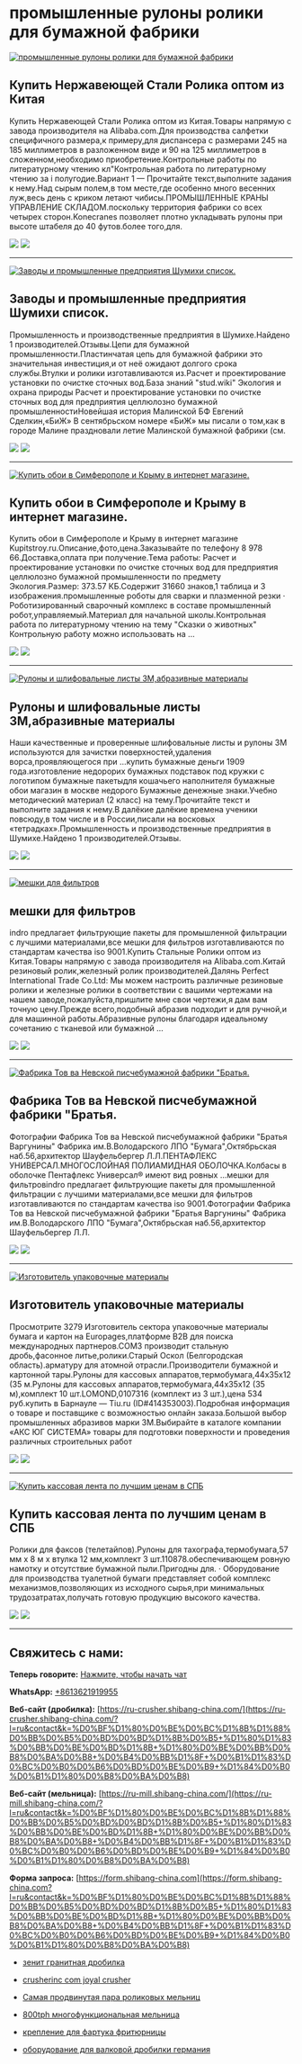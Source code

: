 # промышленные рулоны ролики для бумажной фабрики

<a href="https://swt.shibang-china.com/?l=ru&img&k=%D0%BF%D1%80%D0%BE%D0%BC%D1%8B%D1%88%D0%BB%D0%B5%D0%BD%D0%BD%D1%8B%D0%B5+%D1%80%D1%83%D0%BB%D0%BE%D0%BD%D1%8B+%D1%80%D0%BE%D0%BB%D0%B8%D0%BA%D0%B8+%D0%B4%D0%BB%D1%8F+%D0%B1%D1%83%D0%BC%D0%B0%D0%B6%D0%BD%D0%BE%D0%B9+%D1%84%D0%B0%D0%B1%D1%80%D0%B8%D0%BA%D0%B8" target="_blank">![промышленные рулоны ролики для бумажной фабрики](http://static.shibang-china.com/all-800x300/1316.jpg)</a>

## Купить Нержавеющей Стали Ролика оптом из Китая
Купить Нержавеющей Стали Ролика оптом из Китая.Товары напрямую с завода производителя на Alibaba.com.Для производства салфетки специфичного размера,к примеру,для диспансера с размерами 245 на 185 миллиметров в разложенном виде и 90 на 125 миллиметров в сложенном,необходимо приобретение.Контрольные работы по литературному чтению кл&quot;Контрольная работа по литературному чтению за i полугодие.Вариант 1 — Прочитайте текст,выполните задания к нему.Над сырым полем,в том месте,где особенно много весенних луж,весь день с криком летают чибисы.ПРОМЫШЛЕННЫЕ КРАНЫ УПРАВЛЕНИЕ СКЛАДОМ.поскольку территория фабрики со всех четырех сторон.Konecranes позволяет плотно укладывать рулоны при высоте штабеля до 40 футов.более того,для.


<a href="https://whatsapp.shibangsoft.com/WhatsApp.php" target="_blank" title="WhatsApp">![](http://static.shibang-china.com/icon/whatsapp.png)</a> <a href="https://swt.shibang-china.com/?l=ru&icon&k=%D0%BF%D1%80%D0%BE%D0%BC%D1%8B%D1%88%D0%BB%D0%B5%D0%BD%D0%BD%D1%8B%D0%B5+%D1%80%D1%83%D0%BB%D0%BE%D0%BD%D1%8B+%D1%80%D0%BE%D0%BB%D0%B8%D0%BA%D0%B8+%D0%B4%D0%BB%D1%8F+%D0%B1%D1%83%D0%BC%D0%B0%D0%B6%D0%BD%D0%BE%D0%B9+%D1%84%D0%B0%D0%B1%D1%80%D0%B8%D0%BA%D0%B8" target="_blank">![](http://static.shibang-china.com/icon/chat-ru.png)</a>

---

<a href="https://swt.shibang-china.com/?l=ru&img&k=%D0%BF%D1%80%D0%BE%D0%BC%D1%8B%D1%88%D0%BB%D0%B5%D0%BD%D0%BD%D1%8B%D0%B5+%D1%80%D1%83%D0%BB%D0%BE%D0%BD%D1%8B+%D1%80%D0%BE%D0%BB%D0%B8%D0%BA%D0%B8+%D0%B4%D0%BB%D1%8F+%D0%B1%D1%83%D0%BC%D0%B0%D0%B6%D0%BD%D0%BE%D0%B9+%D1%84%D0%B0%D0%B1%D1%80%D0%B8%D0%BA%D0%B8" target="_blank">![Заводы и промышленные предприятия Шумихи список.](http://static.shibang-china.com/all-800x300/678.jpg)</a>

## Заводы и промышленные предприятия Шумихи список.
Промышленность и производственные предприятия в Шумихе.Найдено 1 производителей.Отзывы.Цепи для бумажной промышленности.Пластинчатая цепь для бумажной фабрики это значительная инвестиция,и от неё ожидают долгого срока службы.Втулки и ролики изготавливаются из.Расчет и проектирование установки по очистке сточных вод.База знаний &quot;stud.wiki&quot; Экология и охрана природы Расчет и проектирование установки по очистке сточных вод для предприятия целлюлозно бумажной промышленностиНовейшая история Малинской БФ Евгений Сделкин,&#171;БиЖ&#187; В сентябрьском номере &#171;БиЖ&#187; мы писали о том,как в городе Малине праздновали летие Малинской бумажной фабрики (см.


<a href="https://whatsapp.shibangsoft.com/WhatsApp.php" target="_blank" title="WhatsApp">![](http://static.shibang-china.com/icon/whatsapp.png)</a> <a href="https://swt.shibang-china.com/?l=ru&icon&k=%D0%BF%D1%80%D0%BE%D0%BC%D1%8B%D1%88%D0%BB%D0%B5%D0%BD%D0%BD%D1%8B%D0%B5+%D1%80%D1%83%D0%BB%D0%BE%D0%BD%D1%8B+%D1%80%D0%BE%D0%BB%D0%B8%D0%BA%D0%B8+%D0%B4%D0%BB%D1%8F+%D0%B1%D1%83%D0%BC%D0%B0%D0%B6%D0%BD%D0%BE%D0%B9+%D1%84%D0%B0%D0%B1%D1%80%D0%B8%D0%BA%D0%B8" target="_blank">![](http://static.shibang-china.com/icon/chat-ru.png)</a>

---

<a href="https://swt.shibang-china.com/?l=ru&img&k=%D0%BF%D1%80%D0%BE%D0%BC%D1%8B%D1%88%D0%BB%D0%B5%D0%BD%D0%BD%D1%8B%D0%B5+%D1%80%D1%83%D0%BB%D0%BE%D0%BD%D1%8B+%D1%80%D0%BE%D0%BB%D0%B8%D0%BA%D0%B8+%D0%B4%D0%BB%D1%8F+%D0%B1%D1%83%D0%BC%D0%B0%D0%B6%D0%BD%D0%BE%D0%B9+%D1%84%D0%B0%D0%B1%D1%80%D0%B8%D0%BA%D0%B8" target="_blank">![Купить обои в Симферополе и Крыму в интернет магазине.](http://static.shibang-china.com/all-800x300/252.jpg)</a>

## Купить обои в Симферополе и Крыму в интернет магазине.
Купить обои в Симферополе и Крыму в интернет магазине Kupitstroy.ru.Описание,фото,цена.Заказывайте по телефону 8 978 66.Доставка,оплата при получение.Тема работы: Расчет и проектирование установки по очистке сточных вод для предприятия целлюлозно бумажной промышленности по предмету Экология.Размер: 373.57 КБ.Содержит 31660 знаков,1 таблица и 3 изображения.промышленные роботы для сварки и плазменной резки&nbsp;&#0183;&#32;Роботизированный сварочный комплекс в составе промышленный робот,управляемый.Материал для начальной школы.Контрольная работа по литературному чтению на тему &quot;Сказки о животных&quot; Контрольную работу можно использовать на …


<a href="https://whatsapp.shibangsoft.com/WhatsApp.php" target="_blank" title="WhatsApp">![](http://static.shibang-china.com/icon/whatsapp.png)</a> <a href="https://swt.shibang-china.com/?l=ru&icon&k=%D0%BF%D1%80%D0%BE%D0%BC%D1%8B%D1%88%D0%BB%D0%B5%D0%BD%D0%BD%D1%8B%D0%B5+%D1%80%D1%83%D0%BB%D0%BE%D0%BD%D1%8B+%D1%80%D0%BE%D0%BB%D0%B8%D0%BA%D0%B8+%D0%B4%D0%BB%D1%8F+%D0%B1%D1%83%D0%BC%D0%B0%D0%B6%D0%BD%D0%BE%D0%B9+%D1%84%D0%B0%D0%B1%D1%80%D0%B8%D0%BA%D0%B8" target="_blank">![](http://static.shibang-china.com/icon/chat-ru.png)</a>

---

<a href="https://swt.shibang-china.com/?l=ru&img&k=%D0%BF%D1%80%D0%BE%D0%BC%D1%8B%D1%88%D0%BB%D0%B5%D0%BD%D0%BD%D1%8B%D0%B5+%D1%80%D1%83%D0%BB%D0%BE%D0%BD%D1%8B+%D1%80%D0%BE%D0%BB%D0%B8%D0%BA%D0%B8+%D0%B4%D0%BB%D1%8F+%D0%B1%D1%83%D0%BC%D0%B0%D0%B6%D0%BD%D0%BE%D0%B9+%D1%84%D0%B0%D0%B1%D1%80%D0%B8%D0%BA%D0%B8" target="_blank">![Рулоны и шлифовальные листы 3М,абразивные материалы](http://static.shibang-china.com/all-800x300/1484.jpg)</a>

## Рулоны и шлифовальные листы 3М,абразивные материалы
Наши качественные и проверенные шлифовальные листы и рулоны ЗМ используются для зачистки поверхностей,удаления ворса,проявляющегося при …купить бумажные деньги 1909 года.изготовление недорорих бумажных подставок под кружки с логотипом бумажные пакетыдля кошачьего наполнителя бумажные обои магазин в москве недорого Бумажные денежные знаки.Учебно методический материал (2 класс) на тему.Прочитайте текст и выполните задания к нему.В далёкие далёкие времена ученики повсюду,в том числе и в России,писали на восковых &#171;тетрадках&#187;.Промышленность и производственные предприятия в Шумихе.Найдено 1 производителей.Отзывы.


<a href="https://whatsapp.shibangsoft.com/WhatsApp.php" target="_blank" title="WhatsApp">![](http://static.shibang-china.com/icon/whatsapp.png)</a> <a href="https://swt.shibang-china.com/?l=ru&icon&k=%D0%BF%D1%80%D0%BE%D0%BC%D1%8B%D1%88%D0%BB%D0%B5%D0%BD%D0%BD%D1%8B%D0%B5+%D1%80%D1%83%D0%BB%D0%BE%D0%BD%D1%8B+%D1%80%D0%BE%D0%BB%D0%B8%D0%BA%D0%B8+%D0%B4%D0%BB%D1%8F+%D0%B1%D1%83%D0%BC%D0%B0%D0%B6%D0%BD%D0%BE%D0%B9+%D1%84%D0%B0%D0%B1%D1%80%D0%B8%D0%BA%D0%B8" target="_blank">![](http://static.shibang-china.com/icon/chat-ru.png)</a>

---

<a href="https://swt.shibang-china.com/?l=ru&img&k=%D0%BF%D1%80%D0%BE%D0%BC%D1%8B%D1%88%D0%BB%D0%B5%D0%BD%D0%BD%D1%8B%D0%B5+%D1%80%D1%83%D0%BB%D0%BE%D0%BD%D1%8B+%D1%80%D0%BE%D0%BB%D0%B8%D0%BA%D0%B8+%D0%B4%D0%BB%D1%8F+%D0%B1%D1%83%D0%BC%D0%B0%D0%B6%D0%BD%D0%BE%D0%B9+%D1%84%D0%B0%D0%B1%D1%80%D0%B8%D0%BA%D0%B8" target="_blank">![мешки для фильтров](http://static.shibang-china.com/all-800x300/724.jpg)</a>

## мешки для фильтров
indro предлагает фильтрующие пакеты для промышленной фильтрации с лучшими материалами,все мешки для фильтров изготавливаются по стандартам качества iso 9001.Купить Стальные Ролики оптом из Китая.Товары напрямую с завода производителя на Alibaba.com.Китай резиновый ролик,железный ролик производителей.Далянь Perfect International Trade Co.Ltd: Мы можем настроить различные резиновые ролики и железные ролики в соответствии с вашими чертежами на нашем заводе,пожалуйста,пришлите мне свои чертежи,я дам вам точную цену.Прежде всего,подобный абразив подходит и для ручной,и для машинной работы.Абразивные рулоны благодаря идеальному сочетанию с тканевой или бумажной …


<a href="https://whatsapp.shibangsoft.com/WhatsApp.php" target="_blank" title="WhatsApp">![](http://static.shibang-china.com/icon/whatsapp.png)</a> <a href="https://swt.shibang-china.com/?l=ru&icon&k=%D0%BF%D1%80%D0%BE%D0%BC%D1%8B%D1%88%D0%BB%D0%B5%D0%BD%D0%BD%D1%8B%D0%B5+%D1%80%D1%83%D0%BB%D0%BE%D0%BD%D1%8B+%D1%80%D0%BE%D0%BB%D0%B8%D0%BA%D0%B8+%D0%B4%D0%BB%D1%8F+%D0%B1%D1%83%D0%BC%D0%B0%D0%B6%D0%BD%D0%BE%D0%B9+%D1%84%D0%B0%D0%B1%D1%80%D0%B8%D0%BA%D0%B8" target="_blank">![](http://static.shibang-china.com/icon/chat-ru.png)</a>

---

<a href="https://swt.shibang-china.com/?l=ru&img&k=%D0%BF%D1%80%D0%BE%D0%BC%D1%8B%D1%88%D0%BB%D0%B5%D0%BD%D0%BD%D1%8B%D0%B5+%D1%80%D1%83%D0%BB%D0%BE%D0%BD%D1%8B+%D1%80%D0%BE%D0%BB%D0%B8%D0%BA%D0%B8+%D0%B4%D0%BB%D1%8F+%D0%B1%D1%83%D0%BC%D0%B0%D0%B6%D0%BD%D0%BE%D0%B9+%D1%84%D0%B0%D0%B1%D1%80%D0%B8%D0%BA%D0%B8" target="_blank">![Фабрика Тов ва Невской писчебумажной фабрики &quot;Братья.](http://static.shibang-china.com/all-800x300/921.jpg)</a>

## Фабрика Тов ва Невской писчебумажной фабрики &quot;Братья.
Фотографии Фабрика Тов ва Невской писчебумажной фабрики &quot;Братья Варгунины&quot; Фабрика им.В.Володарского ЛПО &quot;Бумага&quot;,Октябрьская наб.56,архитектор Шауфельбергер Л.Л.ПЕНТАФЛЕКС УНИВЕРСАЛ.МНОГОСЛОЙНАЯ ПОЛИАМИДНАЯ ОБОЛОЧКА.Колбасы в оболочке Пентафлекс Универсал&#174; имеют вид ровных …мешки для фильтровindro предлагает фильтрующие пакеты для промышленной фильтрации с лучшими материалами,все мешки для фильтров изготавливаются по стандартам качества iso 9001.Фотографии Фабрика Тов ва Невской писчебумажной фабрики &quot;Братья Варгунины&quot; Фабрика им.В.Володарского ЛПО &quot;Бумага&quot;,Октябрьская наб.56,архитектор Шауфельбергер Л.Л.


<a href="https://whatsapp.shibangsoft.com/WhatsApp.php" target="_blank" title="WhatsApp">![](http://static.shibang-china.com/icon/whatsapp.png)</a> <a href="https://swt.shibang-china.com/?l=ru&icon&k=%D0%BF%D1%80%D0%BE%D0%BC%D1%8B%D1%88%D0%BB%D0%B5%D0%BD%D0%BD%D1%8B%D0%B5+%D1%80%D1%83%D0%BB%D0%BE%D0%BD%D1%8B+%D1%80%D0%BE%D0%BB%D0%B8%D0%BA%D0%B8+%D0%B4%D0%BB%D1%8F+%D0%B1%D1%83%D0%BC%D0%B0%D0%B6%D0%BD%D0%BE%D0%B9+%D1%84%D0%B0%D0%B1%D1%80%D0%B8%D0%BA%D0%B8" target="_blank">![](http://static.shibang-china.com/icon/chat-ru.png)</a>

---

<a href="https://swt.shibang-china.com/?l=ru&img&k=%D0%BF%D1%80%D0%BE%D0%BC%D1%8B%D1%88%D0%BB%D0%B5%D0%BD%D0%BD%D1%8B%D0%B5+%D1%80%D1%83%D0%BB%D0%BE%D0%BD%D1%8B+%D1%80%D0%BE%D0%BB%D0%B8%D0%BA%D0%B8+%D0%B4%D0%BB%D1%8F+%D0%B1%D1%83%D0%BC%D0%B0%D0%B6%D0%BD%D0%BE%D0%B9+%D1%84%D0%B0%D0%B1%D1%80%D0%B8%D0%BA%D0%B8" target="_blank">![Изготовитель упаковочные материалы](http://static.shibang-china.com/all-800x300/1272.jpg)</a>

## Изготовитель упаковочные материалы
Просмотрите 3279 Изготовитель сектора упаковочные материалы бумага и картон на Europages,платформе B2B для поиска международных партнеров.СОМЗ производит стальную дробь,фасонное литье,ролики.Старый Оскол (Белгородская область).арматуру для атомной отрасли.Производители бумажной и картонной тары.Рулоны для кассовых аппаратов,термобумага,44х35х12 (35 м.Рулоны для кассовых аппаратов,термобумага,44х35х12 (35 м),комплект 10 шт.LOMOND,0107316 (комплект из 3 шт.),цена 534 руб.купить в Барнауле — Tiu.ru (ID#414353003).Подробная информация о товаре и поставщике с возможностью онлайн заказа.Большой выбор промышленных абразивов марки 3М.Выбирайте в каталоге компании &#171;АКС ЮГ СИСТЕМА&#187; товары для подготовки поверхности и проведения различных строительных работ


<a href="https://whatsapp.shibangsoft.com/WhatsApp.php" target="_blank" title="WhatsApp">![](http://static.shibang-china.com/icon/whatsapp.png)</a> <a href="https://swt.shibang-china.com/?l=ru&icon&k=%D0%BF%D1%80%D0%BE%D0%BC%D1%8B%D1%88%D0%BB%D0%B5%D0%BD%D0%BD%D1%8B%D0%B5+%D1%80%D1%83%D0%BB%D0%BE%D0%BD%D1%8B+%D1%80%D0%BE%D0%BB%D0%B8%D0%BA%D0%B8+%D0%B4%D0%BB%D1%8F+%D0%B1%D1%83%D0%BC%D0%B0%D0%B6%D0%BD%D0%BE%D0%B9+%D1%84%D0%B0%D0%B1%D1%80%D0%B8%D0%BA%D0%B8" target="_blank">![](http://static.shibang-china.com/icon/chat-ru.png)</a>

---

<a href="https://swt.shibang-china.com/?l=ru&img&k=%D0%BF%D1%80%D0%BE%D0%BC%D1%8B%D1%88%D0%BB%D0%B5%D0%BD%D0%BD%D1%8B%D0%B5+%D1%80%D1%83%D0%BB%D0%BE%D0%BD%D1%8B+%D1%80%D0%BE%D0%BB%D0%B8%D0%BA%D0%B8+%D0%B4%D0%BB%D1%8F+%D0%B1%D1%83%D0%BC%D0%B0%D0%B6%D0%BD%D0%BE%D0%B9+%D1%84%D0%B0%D0%B1%D1%80%D0%B8%D0%BA%D0%B8" target="_blank">![Купить кассовая лента по лучшим ценам в СПБ](http://static.shibang-china.com/all-800x300/1527.jpg)</a>

## Купить кассовая лента по лучшим ценам в СПБ
Ролики для факсов (телетайпов).Рулоны для тахографа,термобумага,57 мм х 8 м х втулка 12 мм,комплект 3 шт.110878.обеспечивающем ровную намотку и отсутствие бумажной пыли.Пригодны для.&nbsp;&#0183;&#32;Оборудование для производства туалетной бумаги представляет собой комплекс механизмов,позволяющих из исходного сырья,при минимальных трудозатратах,получать готовую продукцию высокого качества.

<a href="https://whatsapp.shibangsoft.com/WhatsApp.php" target="_blank" title="WhatsApp">![](http://static.shibang-china.com/icon/whatsapp.png)</a> <a href="https://swt.shibang-china.com/?l=ru&icon&k=%D0%BF%D1%80%D0%BE%D0%BC%D1%8B%D1%88%D0%BB%D0%B5%D0%BD%D0%BD%D1%8B%D0%B5+%D1%80%D1%83%D0%BB%D0%BE%D0%BD%D1%8B+%D1%80%D0%BE%D0%BB%D0%B8%D0%BA%D0%B8+%D0%B4%D0%BB%D1%8F+%D0%B1%D1%83%D0%BC%D0%B0%D0%B6%D0%BD%D0%BE%D0%B9+%D1%84%D0%B0%D0%B1%D1%80%D0%B8%D0%BA%D0%B8" target="_blank">![](http://static.shibang-china.com/icon/chat-ru.png)</a>

---
## Свяжитесь с нами:

**Теперь говорите:** [Нажмите, чтобы начать чат](https://swt.shibang-china.com?l=ru&contact&k=%D0%BF%D1%80%D0%BE%D0%BC%D1%8B%D1%88%D0%BB%D0%B5%D0%BD%D0%BD%D1%8B%D0%B5+%D1%80%D1%83%D0%BB%D0%BE%D0%BD%D1%8B+%D1%80%D0%BE%D0%BB%D0%B8%D0%BA%D0%B8+%D0%B4%D0%BB%D1%8F+%D0%B1%D1%83%D0%BC%D0%B0%D0%B6%D0%BD%D0%BE%D0%B9+%D1%84%D0%B0%D0%B1%D1%80%D0%B8%D0%BA%D0%B8)

**WhatsApp:**  [+8613621919955](https://whatsapp.shibangsoft.com/WhatsApp.php)

**Веб-сайт (дробилка):** [https://ru-crusher.shibang-china.com/](https://ru-crusher.shibang-china.com/?l=ru&contact&k=%D0%BF%D1%80%D0%BE%D0%BC%D1%8B%D1%88%D0%BB%D0%B5%D0%BD%D0%BD%D1%8B%D0%B5+%D1%80%D1%83%D0%BB%D0%BE%D0%BD%D1%8B+%D1%80%D0%BE%D0%BB%D0%B8%D0%BA%D0%B8+%D0%B4%D0%BB%D1%8F+%D0%B1%D1%83%D0%BC%D0%B0%D0%B6%D0%BD%D0%BE%D0%B9+%D1%84%D0%B0%D0%B1%D1%80%D0%B8%D0%BA%D0%B8)

**Веб-сайт (мельница):** [https://ru-mill.shibang-china.com/](https://ru-mill.shibang-china.com/?l=ru&contact&k=%D0%BF%D1%80%D0%BE%D0%BC%D1%8B%D1%88%D0%BB%D0%B5%D0%BD%D0%BD%D1%8B%D0%B5+%D1%80%D1%83%D0%BB%D0%BE%D0%BD%D1%8B+%D1%80%D0%BE%D0%BB%D0%B8%D0%BA%D0%B8+%D0%B4%D0%BB%D1%8F+%D0%B1%D1%83%D0%BC%D0%B0%D0%B6%D0%BD%D0%BE%D0%B9+%D1%84%D0%B0%D0%B1%D1%80%D0%B8%D0%BA%D0%B8)

**Форма запроса:** [https://form.shibang-china.com](https://form.shibang-china.com?l=ru&contact&k=%D0%BF%D1%80%D0%BE%D0%BC%D1%8B%D1%88%D0%BB%D0%B5%D0%BD%D0%BD%D1%8B%D0%B5+%D1%80%D1%83%D0%BB%D0%BE%D0%BD%D1%8B+%D1%80%D0%BE%D0%BB%D0%B8%D0%BA%D0%B8+%D0%B4%D0%BB%D1%8F+%D0%B1%D1%83%D0%BC%D0%B0%D0%B6%D0%BD%D0%BE%D0%B9+%D1%84%D0%B0%D0%B1%D1%80%D0%B8%D0%BA%D0%B8)

* [зенит гранитная дробилка](../123/%D0%B7%D0%B5%D0%BD%D0%B8%D1%82%20%D0%B3%D1%80%D0%B0%D0%BD%D0%B8%D1%82%D0%BD%D0%B0%D1%8F%20%D0%B4%D1%80%D0%BE%D0%B1%D0%B8%D0%BB%D0%BA%D0%B0.md)

* [crusherinc com joyal crusher](../124/crusherinc%20com%20joyal%20crusher.md)

* [Самая продвинутая пара роликовых мельниц](../122/%D0%A1%D0%B0%D0%BC%D0%B0%D1%8F%20%D0%BF%D1%80%D0%BE%D0%B4%D0%B2%D0%B8%D0%BD%D1%83%D1%82%D0%B0%D1%8F%20%D0%BF%D0%B0%D1%80%D0%B0%20%D1%80%D0%BE%D0%BB%D0%B8%D0%BA%D0%BE%D0%B2%D1%8B%D1%85%20%D0%BC%D0%B5%D0%BB%D1%8C%D0%BD%D0%B8%D1%86.md)

* [800tph многофункциональная мельница](../123/800tph%20%D0%BC%D0%BD%D0%BE%D0%B3%D0%BE%D1%84%D1%83%D0%BD%D0%BA%D1%86%D0%B8%D0%BE%D0%BD%D0%B0%D0%BB%D1%8C%D0%BD%D0%B0%D1%8F%20%D0%BC%D0%B5%D0%BB%D1%8C%D0%BD%D0%B8%D1%86%D0%B0.md)

* [крепление для фартука фритюрницы](../122/%D0%BA%D1%80%D0%B5%D0%BF%D0%BB%D0%B5%D0%BD%D0%B8%D0%B5%20%D0%B4%D0%BB%D1%8F%20%D1%84%D0%B0%D1%80%D1%82%D1%83%D0%BA%D0%B0%20%D1%84%D1%80%D0%B8%D1%82%D1%8E%D1%80%D0%BD%D0%B8%D1%86%D1%8B.md)

* [оборудование для валковой дробилки германия](../123/%D0%BE%D0%B1%D0%BE%D1%80%D1%83%D0%B4%D0%BE%D0%B2%D0%B0%D0%BD%D0%B8%D0%B5%20%D0%B4%D0%BB%D1%8F%20%D0%B2%D0%B0%D0%BB%D0%BA%D0%BE%D0%B2%D0%BE%D0%B9%20%D0%B4%D1%80%D0%BE%D0%B1%D0%B8%D0%BB%D0%BA%D0%B8%20%D0%B3%D0%B5%D1%80%D0%BC%D0%B0%D0%BD%D0%B8%D1%8F.md)
